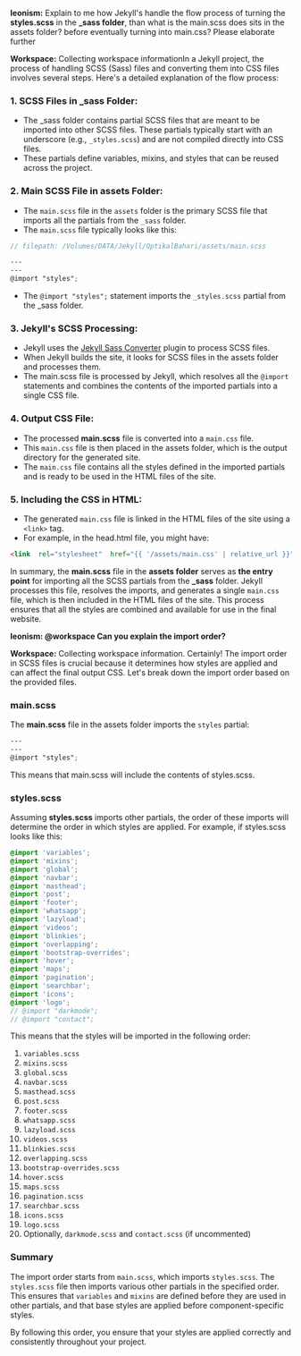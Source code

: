 **leonism:** Explain to me how Jekyll's handle the flow process of turning the
**styles.scss** in the **\_sass folder**, than what is the main.scss does sits
in the assets folder? before eventually turning into main.css? Please elaborate
further

**Workspace:** Collecting workspace informationIn a Jekyll project, the process
of handling SCSS (Sass) files and converting them into CSS files involves
several steps. Here's a detailed explanation of the flow process:

### 1. **SCSS Files in \_sass Folder**:

- The \_sass folder contains partial SCSS files that are meant to be imported
  into other SCSS files. These partials typically start with an underscore
  (e.g., `_styles.scss`) and are not compiled directly into CSS files.
- These partials define variables, mixins, and styles that can be reused across
  the project.

### 2. **Main SCSS File in assets Folder**:

- The `main.scss` file in the `assets` folder is the primary SCSS file that
  imports all the partials from the `_sass` folder.
- The `main.scss` file typically looks like this:

```scss
// filepath: /Volumes/DATA/Jekyll/OptikalBahari/assets/main.scss
```

```scss
---
---
@import "styles";
```

- The `@import "styles";` statement imports the `_styles.scss` partial from the
  \_sass folder.

### 3. **Jekyll's SCSS Processing**:

- Jekyll uses the [Jekyll Sass Converter](https://jekyllrb.com/docs/assets/)
  plugin to process SCSS files.
- When Jekyll builds the site, it looks for SCSS files in the assets folder and
  processes them.
- The main.scss file is processed by Jekyll, which resolves all the `@import`
  statements and combines the contents of the imported partials into a single
  CSS file.

### 4. **Output CSS File**:

- The processed **main.scss** file is converted into a `main.css` file.
- This `main.css` file is then placed in the assets folder, which is the output
  directory for the generated site.
- The `main.css` file contains all the styles defined in the imported partials
  and is ready to be used in the HTML files of the site.

### 5. **Including the CSS in HTML**:

- The generated `main.css` file is linked in the HTML files of the site using a
  `<link>` tag.
- For example, in the head.html file, you might have:

```html
<link  rel="stylesheet"  href="{{ '/assets/main.css' | relative_url }}">
```

In summary, the **main.scss** file in the **assets folder** serves as **the
entry point** for importing all the SCSS partials from the **\_sass** folder.
Jekyll processes this file, resolves the imports, and generates a single
`main.css` file, which is then included in the HTML files of the site. This
process ensures that all the styles are combined and available for use in the
final website.

**leonism: @workspace Can you explain the import order?**

**Workspace:** Collecting workspace information. Certainly! The import order in
SCSS files is crucial because it determines how styles are applied and can
affect the final output CSS. Let's break down the import order based on the
provided files.

### main.scss

The **main.scss** file in the assets folder imports the `styles` partial:

```scss
---
---
@import "styles";
```

This means that main.scss will include the contents of styles.scss.

### styles.scss

Assuming **styles.scss** imports other partials, the order of these imports will
determine the order in which styles are applied. For example, if styles.scss
looks like this:

```scss
@import 'variables';
@import 'mixins';
@import 'global';
@import 'navbar';
@import 'masthead';
@import 'post';
@import 'footer';
@import 'whatsapp';
@import 'lazyload';
@import 'videos';
@import 'blinkies';
@import 'overlapping';
@import 'bootstrap-overrides';
@import 'hover';
@import 'maps';
@import 'pagination';
@import 'searchbar';
@import 'icons';
@import 'logo';
// @import "darkmode";
// @import "contact";
```

This means that the styles will be imported in the following order:

1. `variables.scss`
2. `mixins.scss`
3. `global.scss`
4. `navbar.scss`
5. `masthead.scss`
6. `post.scss`
7. `footer.scss`
8. `whatsapp.scss`
9. `lazyload.scss`
10. `videos.scss`
11. `blinkies.scss`
12. `overlapping.scss`
13. `bootstrap-overrides.scss`
14. `hover.scss`
15. `maps.scss`
16. `pagination.scss`
17. `searchbar.scss`
18. `icons.scss`
19. `logo.scss`
20. Optionally, `darkmode.scss` and `contact.scss` (if uncommented)

### Summary

The import order starts from `main.scss`, which imports `styles.scss`. The
`styles.scss` file then imports various other partials in the specified order.
This ensures that `variables` and `mixins` are defined before they are used in
other partials, and that base styles are applied before component-specific
styles.

By following this order, you ensure that your styles are applied correctly and
consistently throughout your project.

